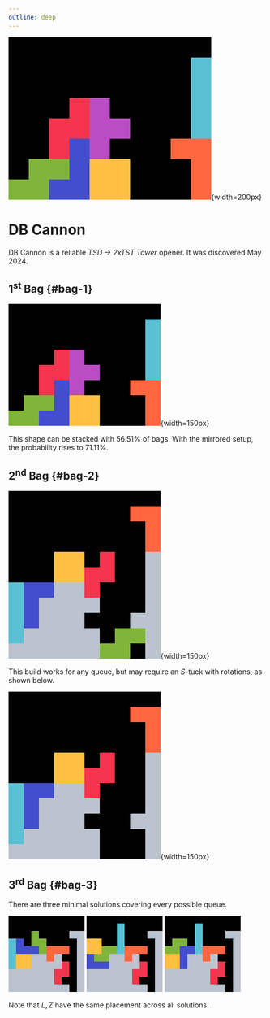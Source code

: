 ```yaml
---
outline: deep
---
```


![DB Cannon](./1.jpg){width=200px}

# DB Cannon

DB Cannon is a reliable _TSD -> 2xTST Tower_ opener. It was discovered May 2024. 

## 1<sup>st</sup> Bag {#bag-1}

![First bag](./2.gif){width=150px}

This shape can be stacked with $56.51 \%$ of bags. With the mirrored setup, the probability rises to $71.11 \%$.

## 2<sup>nd</sup> Bag {#bag-2}

![Second bag](./3.gif){width=150px}

This build works for any queue, but may require an $S$-tuck with rotations, as shown below.

![Second bag S tuck](./4.gif){width=150px}

## 3<sup>rd</sup> Bag {#bag-3}

There are three minimal solutions covering every possible queue.

<div class="img-row">
  <img src="./5.jpg" alt="Third bag minimal solution 1" width="150px">
  <img src="./6.jpg" alt="Third bag minimal solution 2" width="150px">
  <img src="./7.jpg" alt="Third bag minimal solution 3" width="150px">
</div>

Note that $L, Z$ have the same placement across all solutions.
